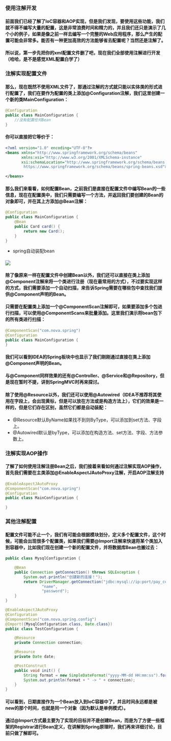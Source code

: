 ### 使用注解开发
#### 前面我们已经了解了IoC容器和AOP实现，但是我们发现，要使用这些功能，我们就不得不编写大量的配置，这是非常浪费时间和精力的，并且我们还只是演示了几个小的例子，如果是像之前一样去编写一个完整的Web应用程序，那么产生的配置可能会非常多。能否有一种更加高效的方法能够省去配置呢？当然还是注解了。
#### 所以说，第一步先把你的xml配置文件删了吧，现在我们全部使用注解进行开发（哈哈，是不是感觉XML配置白学了）

### 注解实现配置文件
#### 那么，现在既然不使用XML文件了，那通过注解的方式就只能以实体类的形式进行配置了，我们在要作为配置的类上添加@Configuration注解，我们这里创建一个新的类MainConfiguration：
~~~java
@Configuration
public class MainConfiguration {
    //没有配置任何Bean
}
~~~
#### 你可以直接把它等价于：
~~~xml
<?xml version="1.0" encoding="UTF-8"?>
<beans xmlns="http://www.springframework.org/schema/beans"
       xmlns:xsi="http://www.w3.org/2001/XMLSchema-instance"
       xsi:schemaLocation="http://www.springframework.org/schema/beans
        https://www.springframework.org/schema/beans/spring-beans.xsd">
		
</beans>
~~~
#### 那么我们来看看，如何配置Bean，之前我们是直接在配置文件中编写Bean的一些信息，现在在配置类中，我们只需要编写一个方法，并返回我们要创建的Bean的对象即可，并在其上方添加@Bean注解：
~~~java
@Configuration
public class MainConfiguration {
    @Bean
    public Card card() {
        return new Card();
    }
}
~~~
* spring自动装配bean
#### ![](/Users/wangzehui/IdeaProjects/nova/nova-spring/src/main/java/com/nova/spring/images/spring自动装配bean.jpeg)

#### 除了像原来一样在配置文件中创建Bean以外，我们还可以直接在类上添加@Component注解来将一个类进行注册（现在最常用的方式），不过要实现这样的方式，我们需要添加一个自动扫描，来告诉Spring需要在哪些包中查找我们提供@Component声明的Bean。
#### 只需要在配置类上添加一个@ComponentScan注解即可，如果要添加多个包进行扫描，可以使用@ComponentScans来批量添加。这里我们演示将bean包下的所有类进行扫描：
~~~java
@ComponentScan("com.nova.spring")
@Configuration
public class MainConfiguration {
}
~~~

#### 我们可以看到IDEA的Spring板块中也显示了我们刚刚通过直接在类上添加@Component声明的Bean。
#### 与@Component同样效果的还有@Controller、@Service和@Repository，但是现在暂时不提，讲到SpringMVC时再来探讨。
#### 除了使用@Resource以外，我们还可以使用@Autowired（IDEA不推荐将其使用在字段上，会出现黄标，但是可以放在方法或是构造方法上），它们的效果是一样的，但是它们存在区别，虽然它们都是自动装配：

* @Resource默认ByName如果找不到则ByType，可以添加到set方法、字段上。
* @Autowired默认是byType，可以添加在构造方法、set方法、字段、方法参数上。

### 注解实现AOP操作
#### 了解了如何使用注解注册Bean之后，我们接着来看如何通过注解实现AOP操作，首先我们需要在主类添加@EnableAspectJAutoProxy注解，开启AOP注解支持
~~~java
@EnableAspectJAutoProxy
@ComponentScan("com.nova.spring")
@Configuration
public class MainConfiguration {
    
}
~~~

### 其他注解配置
#### 配置文件可能不止一个，我们有可能会根据模块划分，定义多个配置文件，这个时候，可能会出现很多个配置类，如果我们需要@Import注解来快速将某个类加入到容器中，比如我们现在创建一个新的配置文件，并将数据库Bean也搬过去：
~~~java
public class MysqlConfiguration {

    @Bean
    public Connection getConnection() throws SQLException {
        System.out.println("创建新的连接！");
        return DriverManager.getConnection("jdbc:mysql://ip:port/pay_center",
                "name",
                "password");
    }
}
~~~

~~~java
@EnableAspectJAutoProxy
@Configuration
@ComponentScan("com.nova.spring.config")
@Import({MysqlConfiguration.class, Date.class})
public class TestConfiguration {

    @Resource
    private Connection connection;

    @Resource
    private Date date;

    @PostConstruct
    public void init() {
        String format = new SimpleDateFormat("yyyy-MM-dd HH:mm:ss").format(date);
        System.out.println(format + " -> " + connection);
    }
}
~~~


#### 可以看到，日期直接作为一个Bean放入到IoC容器中了，并且时间永远都是被new的那个时间，也就是同一个对象（因为默认是单例模式）。
#### 通过@Import方式最主要为了实现的目标并不是创建Bean，而是为了方便一些框架的Registrar进行Bean定义，在讲解到Spring原理时，我们再来详细讨论，目前只做了解即可。
